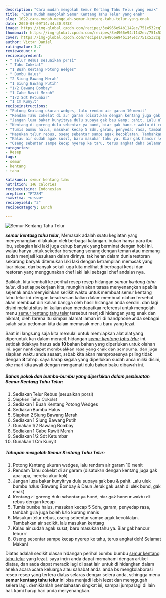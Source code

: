 ```yaml
---
description: "Cara mudah mengolah Semur Kentang Tahu Telur yang enak"
title: "Cara mudah mengolah Semur Kentang Tahu Telur yang enak"
slug: 1022-cara-mudah-mengolah-semur-kentang-tahu-telur-yang-enak
date: 2020-09-09T14:44:30.923Z
image: https://img-global.cpcdn.com/recipes/3e4966e94b1142ec/751x532cq70/semur-kentang-tahu-telur-foto-resep-utama.jpg
thumbnail: https://img-global.cpcdn.com/recipes/3e4966e94b1142ec/751x532cq70/semur-kentang-tahu-telur-foto-resep-utama.jpg
cover: https://img-global.cpcdn.com/recipes/3e4966e94b1142ec/751x532cq70/semur-kentang-tahu-telur-foto-resep-utama.jpg
author: Victor Daniel
ratingvalue: 3.7
reviewcount: 6
recipeingredient:
- " Telur Rebus sesuaikan porsi"
- " Tahu Cokelat"
- "1 Buah Kentang Potong Wedges"
- " Bumbu Halus"
- "2 Siung Bawang Merah"
- "1 Siung Bawang Putih"
- "1/2 Bawang Bombay"
- "1 Cabe Rawit Merah"
- "1/2 Sdt Ketumbar"
- "1 Cm Kunyit"
recipeinstructions:
- "Potong Kentang ukuran wedges, lalu rendam air garam 10 menit"
- "Rendam Tahu cokelat di air garam (disatukan dengan kentang juga gak apa-apa, mereka akur kok)"
- "Jangan lupa bakar kunyitnya dulu supaya gak bau &amp; pahit. Lalu ulek bumbu halus (Bawang Bombay &amp; Daun Jeruk gak usah di ulek bund, gak enak)"
- "Kentang di goreng dulu sebentar ya bund, biar gak hancur waktu di rebus dengan kecap"
- "Tumis bumbu halus, masukan kecap 5 Sdm, garam, penyedap rasa, tambah gula juga boleh kalo kurang manis"
- "Masukan telur rebus, oseng sebentar sampe agak kecoklatan. Tambahkan air sedikit, lalu masukan kentang"
- "Kalau air sudah agak susut, baru masukan tahu ya. Biar gak hancur leburrr"
- "Oseng sebentar sampe kecap nyerep ke tahu, terus angkat deh! Selamat Makan!"
categories:
- Resep
tags:
- semur
- kentang
- tahu

katakunci: semur kentang tahu 
nutrition: 146 calories
recipecuisine: Indonesian
preptime: "PT28M"
cooktime: "PT58M"
recipeyield: "3"
recipecategory: Lunch

---
```



![Semur Kentang Tahu Telur](https://img-global.cpcdn.com/recipes/3e4966e94b1142ec/751x532cq70/semur-kentang-tahu-telur-foto-resep-utama.jpg)

<b><i>semur kentang tahu telur</i></b>, Memasak adalah suatu kegiatan yang menyenangkan dilakukan oleh berbagai kalangan. bukan hanya para ibu ibu, sebagian laki laki juga cukup banyak yang berminat dengan hobi ini. walau hanya untuk sekedar bersenang senang dengan teman atau memang sudah menjadi kesukaan dalam dirinya. tak heran dalam dunia restoran sekarang banyak ditemukan laki laki dengan ketrampilan memasak yang luar biasa, dan banyak sekali juga kita melihat di berbagai kedai dan restoran yang menggunakan chef laki laki sebagai chef andalan nya.



Baiklah, kita kembali ke perihal resep resep hidangan <i>semur kentang tahu telur</i>. di setiap pekerjaan kita, mungkin akan terasa menyenangkan apabila sejenak anda menyisihkan sedikit waktu untuk membuat semur kentang tahu telur ini. dengan kesuksesan kalian dalam membuat olahan tersebut, akan membuat diri kalian bangga oleh hasil hidangan anda sendiri. dan lagi disini melalui situs ini kalian akan mendapatkan referensi untuk mengolah menu <u>semur kentang tahu telur</u> tersebut menjadi hidangan yang enak dan nikmat, oleh karena itu simpan alamat laman ini di handphone anda sebagai salah satu pedoman kita dalam memasak menu baru yang lezat.


Saat ini langsung saja kita memulai untuk menyiapkan alat alat yang diperuntuk kan dalam meracik hidangan <u><i>semur kentang tahu telur</i></u> ini. setidak tidaknya harus ada <b>10</b> bahan bahan yang diperlukan untuk olahan ini. agar nanti dapat membuahkan rasa yang enak dan sempurna. dan juga siapkan waktu anda sesaat, sebab kita akan memprosesnya paling tidak dengan <b>8</b> tahap. saya harap segala yang diperlukan sudah anda miliki disini, oke mari kita awali dengan mengamati dulu bahan baku dibawah ini.

<!--inarticleads1-->

##### Bahan pokok dan bumbu-bumbu yang diperlukan dalam pembuatan Semur Kentang Tahu Telur:

1. Sediakan  Telur Rebus (sesuaikan porsi)
1. Siapkan  Tahu Cokelat
1. Sediakan 1 Buah Kentang Potong Wedges
1. Sediakan  Bumbu Halus
1. Siapkan 2 Siung Bawang Merah
1. Sediakan 1 Siung Bawang Putih
1. Gunakan 1/2 Bawang Bombay
1. Sediakan 1 Cabe Rawit Merah
1. Sediakan 1/2 Sdt Ketumbar
1. Gunakan 1 Cm Kunyit




<!--inarticleads2-->

##### Tahapan mengolah Semur Kentang Tahu Telur:

1. Potong Kentang ukuran wedges, lalu rendam air garam 10 menit
1. Rendam Tahu cokelat di air garam (disatukan dengan kentang juga gak apa-apa, mereka akur kok)
1. Jangan lupa bakar kunyitnya dulu supaya gak bau &amp; pahit. Lalu ulek bumbu halus (Bawang Bombay &amp; Daun Jeruk gak usah di ulek bund, gak enak)
1. Kentang di goreng dulu sebentar ya bund, biar gak hancur waktu di rebus dengan kecap
1. Tumis bumbu halus, masukan kecap 5 Sdm, garam, penyedap rasa, tambah gula juga boleh kalo kurang manis
1. Masukan telur rebus, oseng sebentar sampe agak kecoklatan. Tambahkan air sedikit, lalu masukan kentang
1. Kalau air sudah agak susut, baru masukan tahu ya. Biar gak hancur leburrr
1. Oseng sebentar sampe kecap nyerep ke tahu, terus angkat deh! Selamat Makan!




Diatas adalah sedikit ulasan hidangan perihal bumbu bumbu <u>semur kentang tahu telur</u> yang lezat. saya ingin anda dapat memahami dengan artikel diatas, dan anda dapat meracik lagi di saat lain untuk di hidangkan dalam aneka acara acara keluarga atau sahabat anda. anda bs mengkolaborasi resep resep yang tertera diatas selaras dengan selera anda, sehingga menu <b>semur kentang tahu telur</b> ini bisa menjadi lebih lezat dan menggugah selera lagi. demikianlah pembahasan singkat ini, sampai jumpa lagi di lain hal. kami harap hari anda menyenangkan.
